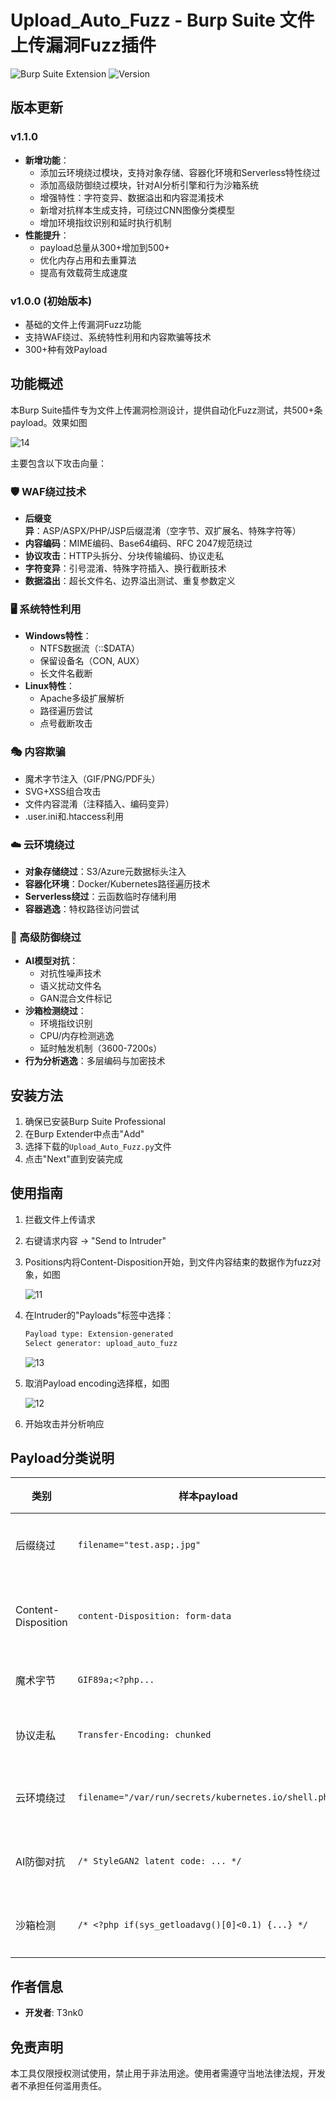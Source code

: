 # Upload_Auto_Fuzz - Burp Suite 文件上传漏洞Fuzz插件

![Burp Suite Extension](https://img.shields.io/badge/Burp%20Suite-Extension-orange)
![Version](https://img.shields.io/badge/Version-v1.1.0-blue)

## 版本更新

### v1.1.0

- **新增功能**：
  - 添加云环境绕过模块，支持对象存储、容器化环境和Serverless特性绕过
  - 添加高级防御绕过模块，针对AI分析引擎和行为沙箱系统
  - 增强特性：字符变异、数据溢出和内容混淆技术
  - 新增对抗样本生成支持，可绕过CNN图像分类模型
  - 增加环境指纹识别和延时执行机制
- **性能提升**：
  - payload总量从300+增加到500+
  - 优化内存占用和去重算法
  - 提高有效载荷生成速度

### v1.0.0 (初始版本)

- 基础的文件上传漏洞Fuzz功能
- 支持WAF绕过、系统特性利用和内容欺骗等技术
- 300+种有效Payload

## 功能概述

本Burp Suite插件专为文件上传漏洞检测设计，提供自动化Fuzz测试，共500+条payload。效果如图

![14](./assets/14.png)

主要包含以下攻击向量：

### 🛡️ WAF绕过技术
- **后缀变异**：ASP/ASPX/PHP/JSP后缀混淆（空字节、双扩展名、特殊字符等）
- **内容编码**：MIME编码、Base64编码、RFC 2047规范绕过
- **协议攻击**：HTTP头拆分、分块传输编码、协议走私
- **字符变异**：引号混淆、特殊字符插入、换行截断技术
- **数据溢出**：超长文件名、边界溢出测试、重复参数定义

### 🖥️ 系统特性利用
- **Windows特性**：
  - NTFS数据流（::$DATA）
  - 保留设备名（CON, AUX）
  - 长文件名截断
- **Linux特性**：
  - Apache多级扩展解析
  - 路径遍历尝试
  - 点号截断攻击

### 🎭 内容欺骗
- 魔术字节注入（GIF/PNG/PDF头）
- SVG+XSS组合攻击
- 文件内容混淆（注释插入、编码变异）
- .user.ini和.htaccess利用

### ☁️ 云环境绕过
- **对象存储绕过**：S3/Azure元数据标头注入
- **容器化环境**：Docker/Kubernetes路径遍历技术
- **Serverless绕过**：云函数临时存储利用
- **容器逃逸**：特权路径访问尝试

### 🤖 高级防御绕过
- **AI模型对抗**：
  - 对抗性噪声技术
  - 语义扰动文件名
  - GAN混合文件标记
- **沙箱检测绕过**：
  - 环境指纹识别
  - CPU/内存检测逃逸
  - 延时触发机制（3600-7200s）
- **行为分析逃逸**：多层编码与加密技术

## 安装方法

1. 确保已安装Burp Suite Professional
2. 在Burp Extender中点击"Add"
3. 选择下载的`Upload_Auto_Fuzz.py`文件
4. 点击"Next"直到安装完成

## 使用指南

1. 拦截文件上传请求

2. 右键请求内容 → "Send to Intruder"

3. Positions内将Content-Disposition开始，到文件内容结束的数据作为fuzz对象，如图

   ![11](./assets/11.png)

4. 在Intruder的"Payloads"标签中选择：
   ```bash
   Payload type: Extension-generated
   Select generator: upload_auto_fuzz
   ```

   ![13](./assets/13.png)

5. 取消Payload encoding选择框，如图

   ![12](./assets/12.png)

6. 开始攻击并分析响应

## Payload分类说明

| 类别                | 样本payload                          | 检测目标               |
|---------------------|--------------------------------------|-----------------------|
| 后缀绕过           | `filename="test.asp;.jpg"`           | 文件类型校验缺陷       |
| Content-Disposition | `content-Disposition: form-data`     | 头解析大小写敏感性     |
| 魔术字节          | `GIF89a;<?php...`                    | 内容检测绕过          |
| 协议走私          | `Transfer-Encoding: chunked`         | WAF协议解析差异       |
| 云环境绕过        | `filename="/var/run/secrets/kubernetes.io/shell.php"` | 容器环境安全缺陷 |
| AI防御对抗        | `/* StyleGAN2 latent code: ... */`   | 深度学习模型绕过      |
| 沙箱检测          | `/* <?php if(sys_getloadavg()[0]<0.1) {...} */` | 动态分析环境检测 |

## 作者信息
- **开发者**: T3nk0

## 免责声明
本工具仅限授权测试使用，禁止用于非法用途。使用者需遵守当地法律法规，开发者不承担任何滥用责任。
